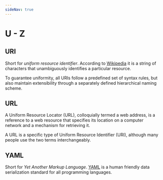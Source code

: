 ```yaml
---
sideNav: true
---
```


# U - Z

## URI

Short for _uniform resource identifier_.
According to [Wikipedia](https://en.wikipedia.org/wiki/Uniform_Resource_Identifier) it is a string of characters that unambiguously identifies a particular resource.

To guarantee uniformity, all URIs follow a predefined set of syntax rules, but also maintain extensibility through a separately defined hierarchical naming scheme.

## URL

A Uniform Resource Locator (URL), colloquially termed a web address, is a reference to a web resource that specifies 
its location on a computer network and a mechanism for retrieving it. 

A URL is a specific type of Uniform Resource Identifier (URI), although many people use the two terms interchangeably.

## YAML

Short for _Yet Another Markup Language_.
[YAML](https://yaml.org/) is a human friendly data serialization standard for all programming languages.